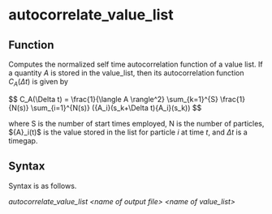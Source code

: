 <h1>autocorrelate_value_list</h1>

<h2>Function</h2>

Computes the normalized self time autocorrelation function of a value list. If a quantity $A$ is stored in the value_list, then its autocorrelation function $C_A(\Delta t)$ is given by

$$  C_A(\Delta t) = \frac{1}{\langle A \rangle^2} \sum_{k=1}^{S} \frac{1}{N(s)} \sum_{i=1}^{N(s)} (\{A_i}(s_k+\Delta t)\{A_i}(s_k))   $$

where S is the number of start times employed, N is the number of particles, $\{A}_i(t)$ is the value stored in the list for particle $i$ at time $t$, and $\Delta t$ is a timegap.

<h2>Syntax</h2>

Syntax is as follows.  

_autocorrelate\_value\_list \<name of output file\> \<name of value\_list\>_
